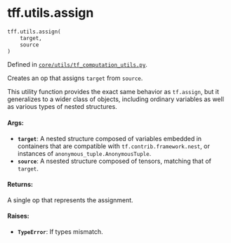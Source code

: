 <div itemscope itemtype="http://developers.google.com/ReferenceObject">
<meta itemprop="name" content="tff.utils.assign" />
<meta itemprop="path" content="Stable" />
</div>

# tff.utils.assign

```python
tff.utils.assign(
    target,
    source
)
```

Defined in
[`core/utils/tf_computation_utils.py`](http://github.com/tensorflow/federated/tree/master/tensorflow_federated/python/core/utils/tf_computation_utils.py).

Creates an op that assigns `target` from `source`.

This utility function provides the exact same behavior as `tf.assign`, but it
generalizes to a wider class of objects, including ordinary variables as well as
various types of nested structures.

#### Args:

*   <b>`target`</b>: A nested structure composed of variables embedded in
    containers that are compatible with `tf.contrib.framework.nest`, or
    instances of `anonymous_tuple.AnonymousTuple`.
*   <b>`source`</b>: A nsested structure composed of tensors, matching that of
    `target`.

#### Returns:

A single op that represents the assignment.

#### Raises:

*   <b>`TypeError`</b>: If types mismatch.
